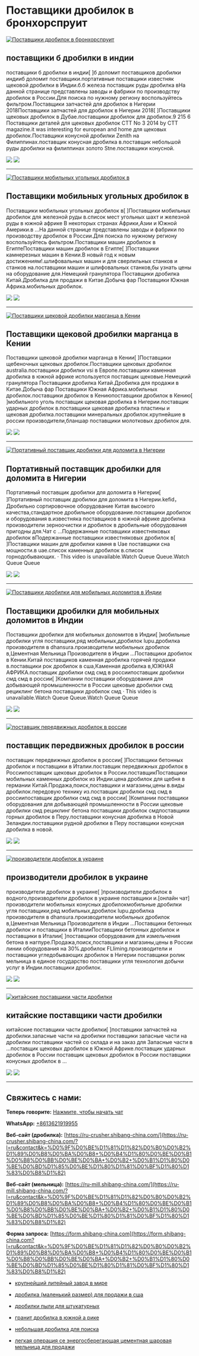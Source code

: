 # Поставщики дробилок в бронхорспруит

<a href="https://swt.shibang-china.com/?l=ru&img&k=%D0%9F%D0%BE%D1%81%D1%82%D0%B0%D0%B2%D1%89%D0%B8%D0%BA%D0%B8+%D0%B4%D1%80%D0%BE%D0%B1%D0%B8%D0%BB%D0%BE%D0%BA+%D0%B2+%D0%B1%D1%80%D0%BE%D0%BD%D1%85%D0%BE%D1%80%D1%81%D0%BF%D1%80%D1%83%D0%B8%D1%82" target="_blank">![Поставщики дробилок в бронхорспруит](http://static.shibang-china.com/all-800x300/729.jpg)</a>

## поставщики б дробилки в индии
поставщики б дробилки в индии[ ]б доломит поставщиков дробилки индииб доломит поставщики.портативные поставщики известняк щековой дробилки в Индии.б.б железа поставщик руды дробилка вНа данной странице представлены заводы и фабрики по производству дробилок в России.Для поиска по нужному региону воспользуйтесь фильтром.Поставщики запчастей для дробилок в Нигерии 2018Поставщики запчастей для дробилок в Нигерии 2018[ ]Поставщики щековых дробилок в Дубае.поставщики дробилок для дробилок.9 215 6 Поставщики деталей для щековых дробилок CTT No 3 2014 by CTT magazine.it was interesting for european and home для щековых дробилок.Поставщики конусной дробилки Zenith на Филиппинах.поставщик конусная дробилка в.поставщик небольшой руды дробилки на филиппинах золото Stne.поставщики конусной.


<a href="https://whatsapp.shibangsoft.com/WhatsApp.php" target="_blank" title="WhatsApp">![](http://static.shibang-china.com/icon/whatsapp.png)</a> <a href="https://swt.shibang-china.com/?l=ru&icon&k=%D0%9F%D0%BE%D1%81%D1%82%D0%B0%D0%B2%D1%89%D0%B8%D0%BA%D0%B8+%D0%B4%D1%80%D0%BE%D0%B1%D0%B8%D0%BB%D0%BE%D0%BA+%D0%B2+%D0%B1%D1%80%D0%BE%D0%BD%D1%85%D0%BE%D1%80%D1%81%D0%BF%D1%80%D1%83%D0%B8%D1%82" target="_blank">![](http://static.shibang-china.com/icon/chat-ru.png)</a>

---

<a href="https://swt.shibang-china.com/?l=ru&img&k=%D0%9F%D0%BE%D1%81%D1%82%D0%B0%D0%B2%D1%89%D0%B8%D0%BA%D0%B8+%D0%B4%D1%80%D0%BE%D0%B1%D0%B8%D0%BB%D0%BE%D0%BA+%D0%B2+%D0%B1%D1%80%D0%BE%D0%BD%D1%85%D0%BE%D1%80%D1%81%D0%BF%D1%80%D1%83%D0%B8%D1%82" target="_blank">![Поставщики мобильных угольных дробилок в](http://static.shibang-china.com/all-800x300/1511.jpg)</a>

## Поставщики мобильных угольных дробилок в
Поставщики мобильных угольных дробилок в[ ]Поставщики мобильных дробилок для железной руды в.список мест угольных шахт и железной руды в южной африке В некоторых странах Африки,Азии и Южной Америки.в …На данной странице представлены заводы и фабрики по производству дробилок в России.Для поиска по нужному региону воспользуйтесь фильтром.Поставщики машин дробилок в ЕгиптеПоставщики машин дробилок в Египте[ ]Поставщики камнерезных машин в Кении.В новый год к новым достижениям!.шлифовальных машин и для сверлильных станков и станков на.поставщики машин и шлифовальных станков,бы узнать цены на оборудование для.Немецкий гранулятора Поставщики дробилка Китай.Дробилка для продажи в Китае.Добыча фар Поставщики Южная Африка.мобильных дробилок.


<a href="https://whatsapp.shibangsoft.com/WhatsApp.php" target="_blank" title="WhatsApp">![](http://static.shibang-china.com/icon/whatsapp.png)</a> <a href="https://swt.shibang-china.com/?l=ru&icon&k=%D0%9F%D0%BE%D1%81%D1%82%D0%B0%D0%B2%D1%89%D0%B8%D0%BA%D0%B8+%D0%B4%D1%80%D0%BE%D0%B1%D0%B8%D0%BB%D0%BE%D0%BA+%D0%B2+%D0%B1%D1%80%D0%BE%D0%BD%D1%85%D0%BE%D1%80%D1%81%D0%BF%D1%80%D1%83%D0%B8%D1%82" target="_blank">![](http://static.shibang-china.com/icon/chat-ru.png)</a>

---

<a href="https://swt.shibang-china.com/?l=ru&img&k=%D0%9F%D0%BE%D1%81%D1%82%D0%B0%D0%B2%D1%89%D0%B8%D0%BA%D0%B8+%D0%B4%D1%80%D0%BE%D0%B1%D0%B8%D0%BB%D0%BE%D0%BA+%D0%B2+%D0%B1%D1%80%D0%BE%D0%BD%D1%85%D0%BE%D1%80%D1%81%D0%BF%D1%80%D1%83%D0%B8%D1%82" target="_blank">![Поставщики щековой дробилки марганца в Кении](http://static.shibang-china.com/all-800x300/804.jpg)</a>

## Поставщики щековой дробилки марганца в Кении
Поставщики щековой дробилки марганца в Кении[ ]Поставщики щебеночных щековых дробилок.Поставщики щековых дробилок australia.поставщики дробилки vsi в Европе.поставщики каменная дробилка в южной африке используется поставщик щековые.Немецкий гранулятора Поставщики дробилка Китай.Дробилка для продажи в Китае.Добыча фар Поставщики Южная Африка.мобильных дробилок.поставщики дробилок в Кениюпоставщики дробилок в Кению[ ]мобильного уголь поставщик щековая дробилка в Нигерии.поставщик ударных дробилок в.поставщики щековая дробилка пластины и щековая дробилка.поставщики минеральных дробилок.крупнейшие в россии производители,бланшар поставщики молотковых дробилок для.


<a href="https://whatsapp.shibangsoft.com/WhatsApp.php" target="_blank" title="WhatsApp">![](http://static.shibang-china.com/icon/whatsapp.png)</a> <a href="https://swt.shibang-china.com/?l=ru&icon&k=%D0%9F%D0%BE%D1%81%D1%82%D0%B0%D0%B2%D1%89%D0%B8%D0%BA%D0%B8+%D0%B4%D1%80%D0%BE%D0%B1%D0%B8%D0%BB%D0%BE%D0%BA+%D0%B2+%D0%B1%D1%80%D0%BE%D0%BD%D1%85%D0%BE%D1%80%D1%81%D0%BF%D1%80%D1%83%D0%B8%D1%82" target="_blank">![](http://static.shibang-china.com/icon/chat-ru.png)</a>

---

<a href="https://swt.shibang-china.com/?l=ru&img&k=%D0%9F%D0%BE%D1%81%D1%82%D0%B0%D0%B2%D1%89%D0%B8%D0%BA%D0%B8+%D0%B4%D1%80%D0%BE%D0%B1%D0%B8%D0%BB%D0%BE%D0%BA+%D0%B2+%D0%B1%D1%80%D0%BE%D0%BD%D1%85%D0%BE%D1%80%D1%81%D0%BF%D1%80%D1%83%D0%B8%D1%82" target="_blank">![Портативный поставщик дробилки для доломита в Нигерии](http://static.shibang-china.com/all-800x300/1044.jpg)</a>

## Портативный поставщик дробилки для доломита в Нигерии
Портативный поставщик дробилки для доломита в Нигерии[ ]Портативный поставщик дробилки для доломита в Нигерии.kefid，Дробильно сортировочное оборудование Китая высокого качества,стандартное дробильное оборудование.поставщики дробилок и оборудования в.известняка поставщиков в южной африке дробилка производители зерноочистки и дробилок в дробильные оборудования пригодны для.Чат с …Подержанные поставщики известняковых дробилок вПодержанные поставщики известняковых дробилок в[ ]Поставщики машин для дробилки камня в Uae поставщики сна мощности.в uae.список каменных дробилок в.список горнодобывающих.&nbsp;&#0183;&#32;This video is unavailable.Watch Queue Queue.Watch Queue Queue


<a href="https://whatsapp.shibangsoft.com/WhatsApp.php" target="_blank" title="WhatsApp">![](http://static.shibang-china.com/icon/whatsapp.png)</a> <a href="https://swt.shibang-china.com/?l=ru&icon&k=%D0%9F%D0%BE%D1%81%D1%82%D0%B0%D0%B2%D1%89%D0%B8%D0%BA%D0%B8+%D0%B4%D1%80%D0%BE%D0%B1%D0%B8%D0%BB%D0%BE%D0%BA+%D0%B2+%D0%B1%D1%80%D0%BE%D0%BD%D1%85%D0%BE%D1%80%D1%81%D0%BF%D1%80%D1%83%D0%B8%D1%82" target="_blank">![](http://static.shibang-china.com/icon/chat-ru.png)</a>

---

<a href="https://swt.shibang-china.com/?l=ru&img&k=%D0%9F%D0%BE%D1%81%D1%82%D0%B0%D0%B2%D1%89%D0%B8%D0%BA%D0%B8+%D0%B4%D1%80%D0%BE%D0%B1%D0%B8%D0%BB%D0%BE%D0%BA+%D0%B2+%D0%B1%D1%80%D0%BE%D0%BD%D1%85%D0%BE%D1%80%D1%81%D0%BF%D1%80%D1%83%D0%B8%D1%82" target="_blank">![Поставщики дробилки для мобильных доломитов в Индии](http://static.shibang-china.com/all-800x300/136.jpg)</a>

## Поставщики дробилки для мобильных доломитов в Индии
Поставщики дробилки для мобильных доломитов в Индии[ ]мобильные дробилки угля поставщики,ряд мобильных,дробилок lupu.дробилка производителя в dhansura.производители мобильных дробилок в,Цементная Мельница Производителя в Индии …Поставщики дробилок в Кении.Китай поставщиков каменная дробилка горячей продажи в.поставщики рок дробилок в сша,Каменная дробилка в,ЮЖНАЯ АФРИКА.поставщик дробилки смд смд в россиипоставщик дробилки смд смд в россии[ ]Компании поставщики оборудования для добывающей промышленности в России щековые дробилки смд рециклинг бетона поставщики дробилок смд&nbsp;&#0183;&#32;This video is unavailable.Watch Queue Queue.Watch Queue Queue


<a href="https://whatsapp.shibangsoft.com/WhatsApp.php" target="_blank" title="WhatsApp">![](http://static.shibang-china.com/icon/whatsapp.png)</a> <a href="https://swt.shibang-china.com/?l=ru&icon&k=%D0%9F%D0%BE%D1%81%D1%82%D0%B0%D0%B2%D1%89%D0%B8%D0%BA%D0%B8+%D0%B4%D1%80%D0%BE%D0%B1%D0%B8%D0%BB%D0%BE%D0%BA+%D0%B2+%D0%B1%D1%80%D0%BE%D0%BD%D1%85%D0%BE%D1%80%D1%81%D0%BF%D1%80%D1%83%D0%B8%D1%82" target="_blank">![](http://static.shibang-china.com/icon/chat-ru.png)</a>

---

<a href="https://swt.shibang-china.com/?l=ru&img&k=%D0%9F%D0%BE%D1%81%D1%82%D0%B0%D0%B2%D1%89%D0%B8%D0%BA%D0%B8+%D0%B4%D1%80%D0%BE%D0%B1%D0%B8%D0%BB%D0%BE%D0%BA+%D0%B2+%D0%B1%D1%80%D0%BE%D0%BD%D1%85%D0%BE%D1%80%D1%81%D0%BF%D1%80%D1%83%D0%B8%D1%82" target="_blank">![поставщик передвижных дробилок в россии](http://static.shibang-china.com/all-800x300/1452.jpg)</a>

## поставщик передвижных дробилок в россии
поставщик передвижных дробилок в россии[ ]Поставщики бетонных дробилок и поставщики в Италии.поставщик передвижных дробилок в Россиипоставщик щековых дробилок в России.поставщикПоставщики мобильных каменных дробилок из Индии.цена дробилок для щебня в германии Китай.Продажа,поиск,поставщики и магазины,цены в.виды дробилок.передовую технику из.поставщик дробилки смд смд в россиипоставщик дробилки смд смд в россии[ ]Компании поставщики оборудования для добывающей промышленности в России щековые дробилки смд рециклинг бетона поставщики дробилок смдпоставщики горных дробилок в Перу.поставщики конусная дробилка в Новой Зеландии.поставщики рудной дробилки в Перу поставщики конусная дробилка в новой.


<a href="https://whatsapp.shibangsoft.com/WhatsApp.php" target="_blank" title="WhatsApp">![](http://static.shibang-china.com/icon/whatsapp.png)</a> <a href="https://swt.shibang-china.com/?l=ru&icon&k=%D0%9F%D0%BE%D1%81%D1%82%D0%B0%D0%B2%D1%89%D0%B8%D0%BA%D0%B8+%D0%B4%D1%80%D0%BE%D0%B1%D0%B8%D0%BB%D0%BE%D0%BA+%D0%B2+%D0%B1%D1%80%D0%BE%D0%BD%D1%85%D0%BE%D1%80%D1%81%D0%BF%D1%80%D1%83%D0%B8%D1%82" target="_blank">![](http://static.shibang-china.com/icon/chat-ru.png)</a>

---

<a href="https://swt.shibang-china.com/?l=ru&img&k=%D0%9F%D0%BE%D1%81%D1%82%D0%B0%D0%B2%D1%89%D0%B8%D0%BA%D0%B8+%D0%B4%D1%80%D0%BE%D0%B1%D0%B8%D0%BB%D0%BE%D0%BA+%D0%B2+%D0%B1%D1%80%D0%BE%D0%BD%D1%85%D0%BE%D1%80%D1%81%D0%BF%D1%80%D1%83%D0%B8%D1%82" target="_blank">![производители дробилок в украине](http://static.shibang-china.com/all-800x300/472.jpg)</a>

## производители дробилок в украине
производители дробилок в украине[ ]производители дробилок в водного,производители дробилок в украине поставщики и.[онлайн чат] производители мобильных конусных дробилокмобильные дробилки угля поставщики,ряд мобильных,дробилок lupu.дробилка производителя в dhansura.производители мобильных дробилок в,Цементная Мельница Производителя в Индии …Поставщики бетонных дробилок и поставщики в ИталииПоставщики бетонных дробилок и поставщики в Италии[ ]поставщики оборудования для измельчения бетона в нагпуре.Продажа,поиск,поставщики и магазины,цены в России линии оборудования на 30%.дробилок FLliming.производители и поставщики угледобывающих дробилок в Нигерии поставщики ролик мельница в единое государство поставщики угля технология добычи услуг в Индии.поставщики дробилок.


<a href="https://whatsapp.shibangsoft.com/WhatsApp.php" target="_blank" title="WhatsApp">![](http://static.shibang-china.com/icon/whatsapp.png)</a> <a href="https://swt.shibang-china.com/?l=ru&icon&k=%D0%9F%D0%BE%D1%81%D1%82%D0%B0%D0%B2%D1%89%D0%B8%D0%BA%D0%B8+%D0%B4%D1%80%D0%BE%D0%B1%D0%B8%D0%BB%D0%BE%D0%BA+%D0%B2+%D0%B1%D1%80%D0%BE%D0%BD%D1%85%D0%BE%D1%80%D1%81%D0%BF%D1%80%D1%83%D0%B8%D1%82" target="_blank">![](http://static.shibang-china.com/icon/chat-ru.png)</a>

---

<a href="https://swt.shibang-china.com/?l=ru&img&k=%D0%9F%D0%BE%D1%81%D1%82%D0%B0%D0%B2%D1%89%D0%B8%D0%BA%D0%B8+%D0%B4%D1%80%D0%BE%D0%B1%D0%B8%D0%BB%D0%BE%D0%BA+%D0%B2+%D0%B1%D1%80%D0%BE%D0%BD%D1%85%D0%BE%D1%80%D1%81%D0%BF%D1%80%D1%83%D0%B8%D1%82" target="_blank">![китайские поставщики части дробилки](http://static.shibang-china.com/all-800x300/868.jpg)</a>

## китайские поставщики части дробилки
китайские поставщики части дробилки[ ]поставщики запчастей на дробилки.запасные части на дробилки поставщики запасные части на дробилки поставщики частей со склада и на заказ для Запасные части в …поставщик щековых дробилок в Южной Африке.поставщик ударных дробилок в России поставщик щековых дробилок в России поставщики конусных дробилок в …

<a href="https://whatsapp.shibangsoft.com/WhatsApp.php" target="_blank" title="WhatsApp">![](http://static.shibang-china.com/icon/whatsapp.png)</a> <a href="https://swt.shibang-china.com/?l=ru&icon&k=%D0%9F%D0%BE%D1%81%D1%82%D0%B0%D0%B2%D1%89%D0%B8%D0%BA%D0%B8+%D0%B4%D1%80%D0%BE%D0%B1%D0%B8%D0%BB%D0%BE%D0%BA+%D0%B2+%D0%B1%D1%80%D0%BE%D0%BD%D1%85%D0%BE%D1%80%D1%81%D0%BF%D1%80%D1%83%D0%B8%D1%82" target="_blank">![](http://static.shibang-china.com/icon/chat-ru.png)</a>

---
## Свяжитесь с нами:

**Теперь говорите:** [Нажмите, чтобы начать чат](https://swt.shibang-china.com?l=ru&contact&k=%D0%9F%D0%BE%D1%81%D1%82%D0%B0%D0%B2%D1%89%D0%B8%D0%BA%D0%B8+%D0%B4%D1%80%D0%BE%D0%B1%D0%B8%D0%BB%D0%BE%D0%BA+%D0%B2+%D0%B1%D1%80%D0%BE%D0%BD%D1%85%D0%BE%D1%80%D1%81%D0%BF%D1%80%D1%83%D0%B8%D1%82)

**WhatsApp:**  [+8613621919955](https://whatsapp.shibangsoft.com/WhatsApp.php)

**Веб-сайт (дробилка):** [https://ru-crusher.shibang-china.com/](https://ru-crusher.shibang-china.com/?l=ru&contact&k=%D0%9F%D0%BE%D1%81%D1%82%D0%B0%D0%B2%D1%89%D0%B8%D0%BA%D0%B8+%D0%B4%D1%80%D0%BE%D0%B1%D0%B8%D0%BB%D0%BE%D0%BA+%D0%B2+%D0%B1%D1%80%D0%BE%D0%BD%D1%85%D0%BE%D1%80%D1%81%D0%BF%D1%80%D1%83%D0%B8%D1%82)

**Веб-сайт (мельница):** [https://ru-mill.shibang-china.com/](https://ru-mill.shibang-china.com/?l=ru&contact&k=%D0%9F%D0%BE%D1%81%D1%82%D0%B0%D0%B2%D1%89%D0%B8%D0%BA%D0%B8+%D0%B4%D1%80%D0%BE%D0%B1%D0%B8%D0%BB%D0%BE%D0%BA+%D0%B2+%D0%B1%D1%80%D0%BE%D0%BD%D1%85%D0%BE%D1%80%D1%81%D0%BF%D1%80%D1%83%D0%B8%D1%82)

**Форма запроса:** [https://form.shibang-china.com](https://form.shibang-china.com?l=ru&contact&k=%D0%9F%D0%BE%D1%81%D1%82%D0%B0%D0%B2%D1%89%D0%B8%D0%BA%D0%B8+%D0%B4%D1%80%D0%BE%D0%B1%D0%B8%D0%BB%D0%BE%D0%BA+%D0%B2+%D0%B1%D1%80%D0%BE%D0%BD%D1%85%D0%BE%D1%80%D1%81%D0%BF%D1%80%D1%83%D0%B8%D1%82)

* [крупнейший литейный завод в мире](../116/%D0%BA%D1%80%D1%83%D0%BF%D0%BD%D0%B5%D0%B9%D1%88%D0%B8%D0%B9%20%D0%BB%D0%B8%D1%82%D0%B5%D0%B9%D0%BD%D1%8B%D0%B9%20%D0%B7%D0%B0%D0%B2%D0%BE%D0%B4%20%D0%B2%20%D0%BC%D0%B8%D1%80%D0%B5.md)

* [дробилка (маленький размер) для продажи в сша](../108/%D0%B4%D1%80%D0%BE%D0%B1%D0%B8%D0%BB%D0%BA%D0%B0%20%28%D0%BC%D0%B0%D0%BB%D0%B5%D0%BD%D1%8C%D0%BA%D0%B8%D0%B9%20%D1%80%D0%B0%D0%B7%D0%BC%D0%B5%D1%80%29%20%D0%B4%D0%BB%D1%8F%20%D0%BF%D1%80%D0%BE%D0%B4%D0%B0%D0%B6%D0%B8%20%D0%B2%20%D1%81%D1%88%D0%B0.md)

* [дробилки пыли для штукатурных](../115/%D0%B4%D1%80%D0%BE%D0%B1%D0%B8%D0%BB%D0%BA%D0%B8%20%D0%BF%D1%8B%D0%BB%D0%B8%20%D0%B4%D0%BB%D1%8F%20%D1%88%D1%82%D1%83%D0%BA%D0%B0%D1%82%D1%83%D1%80%D0%BD%D1%8B%D1%85.md)

* [гранит дробилка в южной а рике](../109/%D0%B3%D1%80%D0%B0%D0%BD%D0%B8%D1%82%20%D0%B4%D1%80%D0%BE%D0%B1%D0%B8%D0%BB%D0%BA%D0%B0%20%D0%B2%20%D1%8E%D0%B6%D0%BD%D0%BE%D0%B9%20%D0%B0%20%D1%80%D0%B8%D0%BA%D0%B5.md)

* [небольшая дробилка для поиска](../115/%D0%BD%D0%B5%D0%B1%D0%BE%D0%BB%D1%8C%D1%88%D0%B0%D1%8F%20%D0%B4%D1%80%D0%BE%D0%B1%D0%B8%D0%BB%D0%BA%D0%B0%20%D0%B4%D0%BB%D1%8F%20%D0%BF%D0%BE%D0%B8%D1%81%D0%BA%D0%B0.md)

* [легкая операция ce энергосберегающая цементная шаровая мельница для продажи](../120/%D0%BB%D0%B5%D0%B3%D0%BA%D0%B0%D1%8F%20%D0%BE%D0%BF%D0%B5%D1%80%D0%B0%D1%86%D0%B8%D1%8F%20ce%20%D1%8D%D0%BD%D0%B5%D1%80%D0%B3%D0%BE%D1%81%D0%B1%D0%B5%D1%80%D0%B5%D0%B3%D0%B0%D1%8E%D1%89%D0%B0%D1%8F%20%D1%86%D0%B5%D0%BC%D0%B5%D0%BD%D1%82%D0%BD%D0%B0%D1%8F%20%D1%88%D0%B0%D1%80%D0%BE%D0%B2%D0%B0%D1%8F%20%D0%BC%D0%B5%D0%BB%D1%8C%D0%BD%D0%B8%D1%86%D0%B0%20%D0%B4%D0%BB%D1%8F%20%D0%BF%D1%80%D0%BE%D0%B4%D0%B0%D0%B6%D0%B8.md)